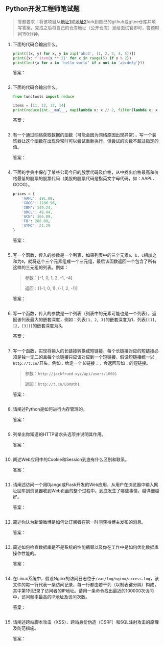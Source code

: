 ## Python开发工程师笔试题

> 答题要求：将该项目从[地址1](<https://github.com/jackfrued/python-interview-2019/blob/master/python-interview-2019-1.md>)或[地址2]()fork到自己的github或gitee仓库并填写答案，完成之后将自己的仓库地址（公开仓库）发给面试官即可，答题时间150分钟。

1. 下面的代码会输出什么。

   ```Python
   print([(x, y) for x, y in zip('abcd', (1, 2, 3, 4, 5))])
   print({x: f'item{x ** 2}' for x in range(5) if x % 2})
   print(len({x for x in 'hello world' if x not in 'abcdefg'}))
   ```

   答案：

   ```
   
   ```

2. 下面的代码会输出什么。

   ```Python
   from functools import reduce
   
   items = [11, 12, 13, 14] 
   print(reduce(int.__mul__, map(lambda x: x // 2, filter(lambda x: x ** 2 > 150, items))))
   ```

   答案：

   ```
   
   ```

3. 有一个通过网络获取数据的函数（可能会因为网络原因出现异常），写一个装饰器让这个函数在出现异常时可以尝试重新执行，但尝试的次数不超过指定的值。

   答案：

   ```Python
   
   ```

4. 下面的字典中保存了某些公司今日的股票代码及价格，从中找出价格最高和价格最低的股票的股票代码（美股的股票代码是指英文字母代码，如：AAPL、GOOG）。

   ```Python
   prices = {
       'AAPL': 191.88,
       'GOOG': 1186.96,
       'IBM': 149.24,
       'ORCL': 48.44,
       'ACN': 166.89,
       'FB': 208.09,
       'SYMC': 21.29
   }
   ```

   答案：

   ```Python
   
   ```

5. 写一个函数，传入的参数是一个列表，如果列表中的三个元素`a`、`b`、`c`相加之和为`0`，就将这个三个元素组成一个三元组，最后该函数返回一个包含了所有这样的三元组的列表。例如：

   > 参数：[-1, 0, 1, 2, -1, -4]
   >
   > 返回：[(-1, 0, 1), (-1, 2, -1)]

   答案：

   ```Python
   
   ```

6. 写一个函数，传入的参数是一个列表（列表中的元素可能也是一个列表），返回该列表最大的嵌套深度，例如：列表`[1, 2, 3]`的嵌套深度为1，列表`[[1], [2, [3]]]`的嵌套深度为3。

   答案：

   ```Python
   
   ```

7. 写一个函数，实现将输入的长链接转换成短链接，每个长链接对应的短链接必须是独一无二的且每个长链接只应该对应到一个短链接，假设短链接统一以`http://t.cn/`开头。例如：给定一个长链接：，会返回形如：的短链接。

   > 参数：`http://jackfrued.xyz/api/users/10001`
   >
   > 返回：`http://t.cn/E6MUth1`

   答案：

   ```Python
   
   ```

8. 请阐述Python是如何进行内存管理的。

    答案：

    ```
    
    ```

9. 列举出你知道的HTTP请求头选项并说明其作用。

    答案：

    ```
    
    ```

10. 阐述Web应用中的Cookie和Session到底有什么区别和联系。

    答案：

    ```
    
    ```

11. 请阐述访问一个用Django或Flask开发的Web应用，从用户在浏览器中输入网址回车到浏览器收到Web页面的整个过程中，到底发生了哪些事情，越详细越好。

    答案：

    ```
    
    ```

12. 简述你认为新浪微博是如何让订阅者在第一时间获得博主发布的消息。

    答案：

    ```
    
    ```

13. 简述如何检查数据库是不是系统的性能瓶颈以及你在工作中是如何优化数据库操作性能的。

    答案：

    ```
    
    ```

14. 在Linux系统中，假设Nginx的访问日志位于`/var/log/nginx/access.log`，该文件的每一行代表一条访问记录，每一行都由若干列（以制表键分隔）构成，其中第1列记录了访问者的IP地址。请用一条命令找出最近的100000次访问中，访问频率最高的IP地址及访问次数。

    答案：

    ```Shell
    
    ```

15. 请阐述跨站脚本攻击（XSS）、跨站身份伪造（CSRF）和SQL注射攻击的原理及防范措施。

    答案：

    ```
    
    ```
